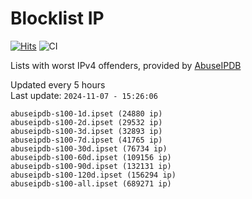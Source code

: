 # Blocklist IP

[![Hits](https://hits.seeyoufarm.com/api/count/incr/badge.svg?url=https%3A%2F%2Fgithub.com%2Fborestad%2Fblocklist-ip%2F&count_bg=%2379C83D&title_bg=%23555555&icon=&icon_color=%23E7E7E7&title=hits&edge_flat=false)](https://hits.seeyoufarm.com)  ![CI](https://img.shields.io/github/workflow/status/borestad/blocklist-ip/CI?style=flat-square)

Lists with worst IPv4 offenders, provided by [AbuseIPDB](https://www.abuseipdb.com/)

<!-- FOOTER-PLACEHOLDER -->
Updated every 5 hours<br>
Last update: `2024-11-07 - 15:26:06`
```
abuseipdb-s100-1d.ipset (24880 ip)
abuseipdb-s100-2d.ipset (29532 ip)
abuseipdb-s100-3d.ipset (32893 ip)
abuseipdb-s100-7d.ipset (41765 ip)
abuseipdb-s100-30d.ipset (76734 ip)
abuseipdb-s100-60d.ipset (109156 ip)
abuseipdb-s100-90d.ipset (132131 ip)
abuseipdb-s100-120d.ipset (156294 ip)
abuseipdb-s100-all.ipset (689271 ip)
```
